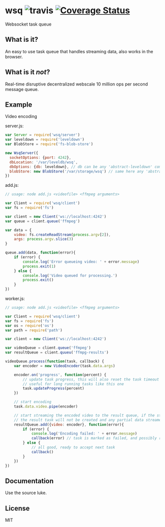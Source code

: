 
wsq ![travis](https://travis-ci.org/jnordberg/wsq.svg?branch=master) [![Coverage Status](https://coveralls.io/repos/jnordberg/wsq/badge.svg?branch=master&service=github)](https://coveralls.io/github/jnordberg/wsq?branch=master)
===

Websocket task queue


What is it?
-----------

An easy to use task queue that handles streaming data, also works in the browser.


What is it *not*?
-----------------

Real-time disruptive decentralized webscale 10 million ops per second message queue.


Example
-------

Video encoding

server.js:
```javascript
var Server = require('wsq/server')
var leveldown = require('leveldown')
var BlobStore = require('fs-blob-store')

new WsqServer({
  socketOptions: {port: 4242},
  dbLocation: '/var/leveldb/wsq',
  dbOptions: {db: leveldown}, // db can be any 'abstract-leveldown' compatible instance
  blobStore: new BlobStore('/var/storage/wsq') // same here any 'abstract-blob-store' will do
})
```

add.js:
```javascript
// usage: node add.js <videofile> <ffmpeg arguments>

var Client = require('wsq/client')
var fs = require('fs')

var client = new Client('ws://localhost:4242')
var queue = client.queue('ffmpeg')

var data = {
	video: fs.createReadStream(process.argv[2]),
	args: process.argv.slice(3)
}

queue.add(data, function(error){
	if (error) {
		console.log('Error queueing video: ' + error.message)
		process.exit(1)
	} else {
		console.log('Video queued for processing.')
		process.exit()
	}
})
```

worker.js:
```javascript
// usage: node add.js <videofile> <ffmpeg arguments>

var Client = require('wsq/client')
var fs = require('fs')
var os = require('os')
var path = require('path')

var client = new Client('ws://localhost:4242')

var videoQueue = client.queue('ffmpeg')
var resultQueue = client.quueu('ffmpg-results')

videoQueue.process(function(task, callback) {
	var encoder = new VideoEncoder(task.data.args)

	encoder.on('progress', function(percent) {
		// update task progress, this will also reset the task timeout (default 60 seconds)
		// useful for long running tasks like this one
		task.updateProgress(percent)
	})

	// start encoding
	task.data.video.pipe(encoder)

	// start streaming the encoded video to the result queue, if the stream emits an error
	// the result task will not be created and any partial data streamed is discarded
	resultQueue.add({video: encoder}, function(error){
		if (error) {
			console.log('Encoding failed: ' + error.message)
			callback(error) // task is marked as failed, and possibly re-queued based on its options
		} else {
			// all good, ready to accept next task
			callback()
		}
	})
})
```


Documentation
-------------

Use the source luke.


License
-------

MIT
